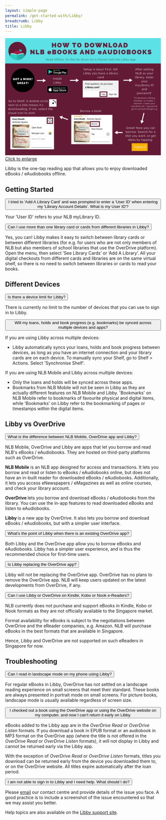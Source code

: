 ```yaml
---
layout: simple-page
permalink: /get-started-with/Libby/
breadcrumb: Libby
title: Libby
---
```


![A flowchart describing how to download eBooks and audiobooks with the Libby app.](/images/Libby_Flowchart.png)
<a href="/images/Libby_Flowchart.png">Click to enlarge</a>

<p>Libby is the one-tap reading app that allows you to enjoy downloaded eBooks / eAudiobooks offline.</p>

<div class="FAQ-section">  
  <h2>Getting Started</h2>
  <div><!--div for each button-->
<button class="accordion">I tried to 'Add A Library Card' and was prompted to enter a 'User ID' when entering my 'Library Account Details'. What is my User ID'? </button>
<div class="panel">
  <div class="panel-text">
  <p>Your 'User ID' refers to your NLB myLibrary ID. </p>

</div></div><!--close div for panel-->
</div><!--close div for each button-->

<div><!--div for each button-->
<button class="accordion">Can I use more than one library card or cards from different libraries in Libby?</button>

<div class="panel">
  <div class="panel-text">
  <p>Yes, you can! Libby makes it easy to switch between library cards or between different libraries (for e.g. for users who are not only members of NLB but also members of school libraries that use the OverDrive platform). Open the menu, then select ‘See Library Cards’ or ‘Add A Library’. All your digital checkouts from different cards and libraries are on the same virtual shelf, so there is no need to switch between libraries or cards to read your books.</p>
</div></div><!--close div for panel-->
</div><!--close div for each button-->

</div><!--Close div for FAQ-section-->

<div class="FAQ-section">  
  <h2>Different Devices</h2>
  <div><!--div for each button-->
<button class="accordion">Is there a device limit for Libby?</button>

<div class="panel">
  <div class="panel-text">
  <p>There is currently no limit to the number of devices that you can use to sign in to Libby.</p>

</div></div><!--close div for each panel-->
</div><!--close div for each button-->
  <div><!--div for each button-->
<button class="accordion">Will my loans, holds and book progress (e.g. bookmarks) be synced across multiple devices and apps?</button>

<div class="panel">
  <div class="panel-text">
      <p>If you are using Libby across multiple devices:</p>
<ul>
<li>Libby automatically syncs your loans, holds and book progress between devices, as long as you have an internet connection and your library cards are on each device. To manually sync your Shelf, go to Shelf &gt; Actions. Select 'Synchronise Shelf'.</li>
</ul>
<p>If you are using NLB Mobile and Libby across multiple devices:</p>
<ul>
<li>Only the loans and holds will be synced across these apps.</li>
<li>Bookmarks from NLB Mobile will not be seen in Libby as they are actually different features on NLB Mobile and Libby. 'Bookmarks' on NLB Mobile refer to bookmarks of favourite physical and digital items, while 'Bookmarks' on Libby refer to the bookmarking of pages or timestamps within the digital items.</li>
</ul>

</div></div><!--close div for panel-->
</div><!--close div for each button-->
  
  
</div><!--Close div for FAQ-section-->

<div class="FAQ-section" id="LibbyVsOverDrive">  
  <h2>Libby vs OverDrive</h2>
  
  <div><!--div for each button-->
<button class="accordion">What is the difference between NLB Mobile, OverDrive app and Libby?</button>
<div class="panel">
  <div class="panel-text">
  <p>NLB Mobile, OverDrive and Libby are apps that let you borrow and read NLB's eBooks / eAudiobooks. They are hosted on third-party platforms such as OverDrive.</p>
<p><strong>NLB Mobile</strong> is an NLB app designed for access and transactions. It lets you borrow and read or listen to eBooks / eAudiobooks online, but does not have an in-built reader for downloaded eBooks / eAudiobooks. Additionally, it lets you access eNewspapers / eMagazines as well as online courses, and check your library account.</p>
<p><strong>OverDrive </strong>lets you borrow and download eBooks / eAudiobooks from the library. You can use the in-app features to read downloaded eBooks and listen to eAudiobooks.</p>
<p><strong>Libby </strong>is a new app by OverDrive. It also lets you borrow and download eBooks / eAudiobooks, but with a simpler user interface.</p>
  </div>
  </div><!--close div for panel-->
  </div><!--close div for each button-->

<div><!--div for each button-->
<button class="accordion">What’s the point of Libby when there is an existing OverDrive app?</button>
<div class="panel">
    <div class="panel-text">
  <p>Both Libby and the OverDrive app allow you to borrow eBooks and eAudiobooks. Libby has a simpler user experience, and is thus the recommended choice for first-time users.    
        </p>
    </div>
</div><!--close div for panel-->
</div><!--close div for each button-->

<div>
<button class="accordion">Is Libby replacing the OverDrive app?</button>
<div class="panel">
  <div class="panel-text">
    <p>Libby will not be replacing the OverDrive app. OverDrive has no plans to remove the OverDrive app. NLB will keep users updated on the latest developments from OverDrive, if any.
      </p>
  </div>
</div><!--close div for panel-->
</div><!--close div for each button-->

<div><!--div for each button-->
<button class="accordion">Can I use Libby or OverDrive on Kindle, Kobo or Nook e-Readers?</button>
<div class="panel">
  <div class="panel-text">
  <p>NLB currently does not purchase and support eBooks in Kindle, Kobo or Nook formats as they are not officially available to the Singapore market.</p> 
  <p>Format availability for eBooks is subject to the negotiations between OverDrive and the eReader companies, e.g. Amazon. NLB will purchase eBooks in the best formats that are available in Singapore.</p>
<p>Hence, Libby and OverDrive are not supported on such eReaders in Singapore for now.</p>
</div></div><!--close div for panel-->
  </div><!--close div for each button-->
</div><!--close div for FAQ-section-->

<div class="FAQ-section" id="LibbyTroubleshoot">
  <h2>Troubleshooting</h2>
<div><!--div for each button-->
<button class="accordion">Can I read in landscape mode on my phone using Libby?</button>

<div class="panel">
  <div class="panel-text">
  <p>For regular eBooks in Libby, OverDrive has not settled on a landscape reading experience on small screens that meet their standard. These books are always presented in portrait mode on small screens. For picture books, landscape mode is usually available regardless of screen size.</p>
  </div></div><!--close div for panel-->
  </div><!--close div for each button-->

<div><!--div for each button-->
<button class="accordion">I checked out a book using the OverDrive app or using the OverDrive website on my computer, and now I can’t return it early on Libby.</button>

<div class="panel">
  <div class="panel-text">
      <p>eBooks added to the Libby app are in the <i>OverDrive Read</i> or <i>OverDrive Listen</i> formats. If you download a book in EPUB format or an audiobook in MP3 format on the OverDrive app (where the title is not offered in the <i>OverDrive Read</i> or <i>OverDrive Listen</i> formats), it will not display in Libby and cannot be returned early via the Libby app.</p> 
      <p>With the exception of <i>OverDrive Read</i> or <i>OverDrive Listen</i> formats, titles you download can be returned early from the device you downloaded them to, or on the OverDrive website. All titles expire automatically after the loan period.
</p>
</div></div><!--close div for panel-->
</div><!--close div for each button-->




<div><!--div for each button-->
<button class="accordion">I am not able to sign in to Libby and I need help. What should I do?</button>
<div class="panel">
  <div class="panel-text">
  <p>Please <a href="mailto:enquiry@nlb.gov.sg">email</a> our contact centre and provide details of the issue you face. A good practice is to include a screenshot of the issue encountered so that we may assist you better.</p>
<p>Help topics are also available on the <a href="https://help.libbyapp.com/">Libby support site</a>.</p>

  </div>
</div><!--close div for panel-->
</div><!--close div for each button-->

</div><!--close div for FAQ-section-->

<script>
  var acc = document.getElementsByClassName("accordion");
  var i;
  for (i = 0; i < acc.length; i++) {
    acc[i].addEventListener("click", function() {
      this.classList.toggle("active");
      var panel = this.nextElementSibling;
      if (panel.style.maxHeight){
        panel.style.maxHeight = null;
      } else {
        panel.style.maxHeight = panel.scrollHeight + "px";
    } 
  });
}
</script>

